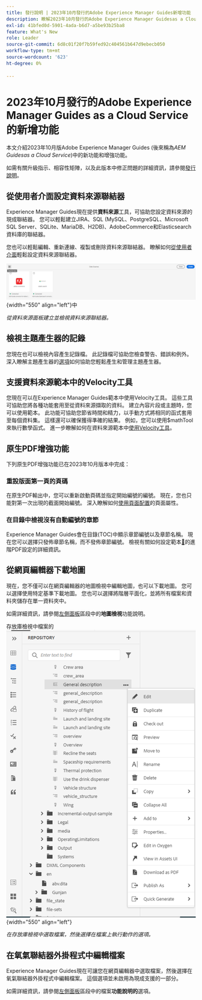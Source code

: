 ```yaml
---
title: 發行說明 | 2023年10月發行的Adobe Experience Manager Guides新增功能
description: 瞭解2023年10月發行的Adobe Experience Manager Guidesas a Cloud Service中的新功能和增強功能。
exl-id: 41bfed0d-5901-4ada-b6d7-a5be93b25ba8
feature: What's New
role: Leader
source-git-commit: 6d8c01f20f7b59fed92c404561b647d9ebecb050
workflow-type: tm+mt
source-wordcount: '623'
ht-degree: 0%

---
```


# 2023年10月發行的Adobe Experience Manager Guides as a Cloud Service的新增功能

本文介紹2023年10月版Adobe Experience Manager Guides (後來稱為&#x200B;*AEM Guidesas a Cloud Service*)中的新功能和增強功能。

如需有關升級指示、相容性矩陣，以及此版本中修正問題的詳細資訊，請參閱[發行說明](release-notes-2023-10-0.md)。


## 從使用者介面設定資料來源聯結器

Experience Manager Guides現在提供&#x200B;**資料來源**&#x200B;工具，可協助您設定資料來源的現成聯結器。 您可以輕鬆建立JIRA、SQL (MySQL、PostgreSQL、Microsoft SQL Server、SQLite、MariaDB、H2DB)、AdobeCommerce和Elasticsearch資料庫的聯結器。

您也可以輕鬆編輯、重新連線、複製或刪除資料來源聯結器。 瞭解如何[從使用者介面](../cs-install-guide/conf-data-source-connector-tools.md)輕鬆設定資料來源聯結器。

![資料來源聯結器列在資料來源面板](assets/data-sources-create-window.png){width="550" align="left"}中

*從資料來源面板建立並檢視資料來源聯結器。*

## 檢視主題產生器的記錄

您現在也可以檢視內容產生記錄檔。 此記錄檔可協助您檢查警告、錯誤和例外。  深入瞭解主題產生器的[選項](../user-guide/web-editor-content-snippet.md#options-for-a-topic-generator)如何協助您輕鬆產生和管理主題產生器。

## 支援資料來源範本中的Velocity工具

您現在可以在Experience Manager Guides範本中使用Velocity工具。 這些工具可協助您將各種功能套用至從資料來源擷取的資料。 建立內容片段或主題時，您可以使用範本。 此功能可協助您節省時間和精力，以手動方式將相同的函式套用至每個資料集。  這樣還可以確保獲得準確的結果。
例如，您可以使用$mathTool來執行數學函式。
進一步瞭解如何在資料來源範本中[使用Velocity工具](../user-guide/web-editor-content-snippet.md#use-velocity-tools)。


## 原生PDF增強功能

下列原生PDF增強功能已在2023年10月版本中完成：

### 重設版面第一頁的頁碼

在原生PDF輸出中，您可以重新啟動頁碼並指定開始編號的編號。 現在，您也只能對第一次出現的截面開始編號。
深入瞭解如何[使用頁面配置](../native-pdf/design-page-layout.md#page-props-page-layout)的頁面屬性。


### 在目錄中檢視沒有自動編號的章節

Experience Manager Guides會在目錄(TOC)中顯示章節編號以及章節名稱。 現在您可以選擇只發佈章節名稱，而不發佈章節編號。 檢視有關如何設定範本[&#128279;](../native-pdf/components-pdf-template.md#advanced-pdf-settings)的進階PDF設定的詳細資訊。

## 從網頁編輯器下載地圖

現在，您不僅可以在網頁編輯器的地圖檢視中編輯地圖，也可以下載地圖。 您可以選擇使用特定基準下載地圖。 您也可以選擇將階層平面化，並將所有檔案和資料夾儲存在單一資料夾中。

如需詳細資訊，請參閱[左側面板](../user-guide/web-editor-features.md#id2051EA0M0HS)區段中的&#x200B;**地圖檢視**&#x200B;功能說明。

存放庫檢視中檔案的![選項功能表](assets/options-menu-repo-view-file-level-2310.png){width="550" align="left"}

*在存放庫檢視中選取檔案，然後選擇在檔案上執行動作的選項。*

## 在氧氣聯結器外掛程式中編輯檔案

Experience Manager Guides現在可讓您在網頁編輯器中選取檔案，然後選擇在氧氣聯結器外掛程式中編輯檔案。 這個選項並未啟用為現成支援的一部分。

如需詳細資訊，請參閱[左側面板](../user-guide/web-editor-features.md#id2051EA0M0HS)區段中的檔案&#x200B;**功能說明的**&#x200B;選項。
